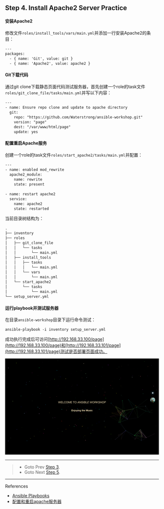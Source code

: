 ## Step 4. Install Apache2 Server Practice

#### 安装Apache2
修改文件`roles/install_tools/vars/main.yml`并添加一行安装Apache2的条目：
```
---
packages:
  - { name: 'Git', value: git }
  - { name: 'Apache2', value: apache2 }
```

#### Git下载代码
通过git clone下载静态页面代码测试服务器，首先创建一个role的task文件`roles/git_clone_file/tasks/main.yml`并写以下内容：
```
---
- name: Ensure repo clone and update to apache directory
  git:
    repo: "https://github.com/Waterstrong/ansible-workshop.git" 
    version: "page"
    dest: "/var/www/html/page"
    update: yes
```

#### 配置重启Apache服务
创建一个role的task文件`roles/start_apache2/tasks/main.yml`并配置：
```
---
- name: enabled mod_rewrite
  apache2_module:
    name: rewrite
    state: present

- name: restart apache2
  service:
    name: apache2
    state: restarted
```

当前目录树结构为：
```
.
├── inventory
├── roles
│   ├── git_clone_file
│   │   └── tasks
│   │       └── main.yml
│   ├── install_tools
│   │   ├── tasks
│   │   │   └── main.yml
│   │   └── vars
│   │       └── main.yml
│   └── start_apache2
│       └── tasks
│           └── main.yml
└── setup_server.yml
```

#### 运行playbook并测试服务器
在目录`ansible-workshop`目录下运行命令测试：
```
ansible-playbook -i inventory setup_server.yml
```

成功执行完成后可访问[http://192.168.33.100/page](http://192.168.33.100/page)和[http://192.168.33.101/page](http://192.168.33.101/page)测试是否部署页面成功。

![](page-demo.png)

----
> * Goto Prev [Step 3](STEP3.md).
> * Goto Next [Step 5](STEP5.md).

----
References

* [Ansible Playbooks](http://docs.ansible.com/ansible/playbooks_intro.html)
* [配置和重启apache服务器](https://yaowenjie.gitbooks.io/ansible-workshop/content/pei_zhi_he_zhong_qi_apache_fu_wu_qi.html)

